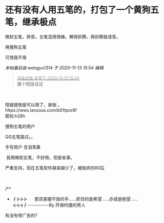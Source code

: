 # 还有没有人用五笔的，打包了一个黄狗五笔，继承极点


微软五笔，拼音。五笔混用很棒。懒得折腾，再折腾就语音。

用搜狗五笔

可惜我不用

<i class="pstatus"> 本帖最后由 wangyu1314 于 2020-11-13 15:54 编辑 </i><br />
<div class="quote"><blockquote><font size="2"><a href="https://www.hostloc.com/forum.php?mod=redirect&amp;goto=findpost&amp;pid=9448744&amp;ptid=766251" target="_blank"><font color="#999999">咸鱼咸鱼 发表于 2020-11-13 15:34</font></a></font><br />
换个短链试试</blockquote></div><br />
<br />
短链接倒是可以用了，谢谢 。<br />
https://wws.lanzous.com/b01tpor8f<br />
密码:h28h

搜狗五笔的用户

QQ五笔路过。。

手写用户 含泪羡慕

<img src="static/image/smiley/default/lol.gif" smilieid="12" border="0" alt="" /> 我用微软五笔，不好用，但是省事。

严重支持，现在五笔软件越来越少了，被抛弃的80后<br />
<br />
<br />
<br />
/**<br />
 * ∮⊱⊱⊱&nbsp; &nbsp;&nbsp; &nbsp;那双紧握不放的手……抓住的是希望……亦或是绝望……&nbsp; &nbsp; ⊰⊰⊰∮-----------By 开保时捷的男人

有没有带广告的?
